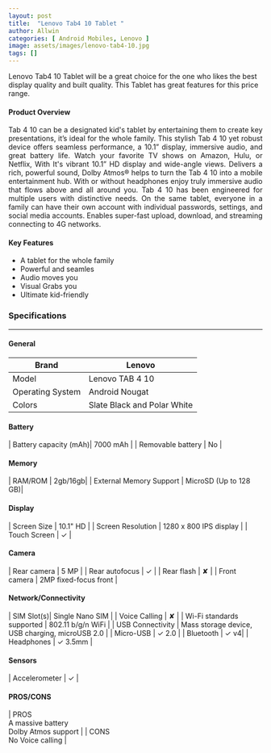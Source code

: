 ```yaml
---
layout: post
title:  "Lenovo Tab4 10 Tablet "
author: Allwin
categories: [ Android Mobiles, Lenovo ]
image: assets/images/lenovo-tab4-10.jpg
tags: []
---
```

Lenovo Tab4 10 Tablet  will be a great choice for the one who likes the best display quality and built quality. This Tablet has great features for this price range.

#### Product Overview

<p style="text-align:justify">Tab 4 10 can be a designated kid's tablet by entertaining them to create key presentations,  it’s ideal for the whole family. This stylish Tab 4 10 yet robust device offers seamless performance, a 10.1” display, immersive audio, and great battery life. Watch your favorite TV shows on Amazon, Hulu, or Netflix, With It's vibrant 10.1” HD display and wide-angle views. Delivers a rich, powerful sound, Dolby Atmos® helps to turn the Tab 4 10 into a mobile entertainment hub. With or without headphones enjoy truly immersive audio that flows above and all around you. Tab 4 10 has been engineered for multiple users with distinctive needs. On the same tablet, everyone in a family can have their own account with individual passwords, settings, and social media accounts. Enables super-fast upload, download, and streaming connecting to 4G networks.</p>

#### Key Features

* A tablet for the whole family
* Powerful and seamles
* Audio moves you
* Visual Grabs you
* Ultimate kid-friendly

### Specifications
---
#### General

| Brand | Lenovo |
| ----------- | ----------- |
| Model | Lenovo TAB 4 10 |
| Operating System | Android Nougat |
| Colors | Slate Black and Polar White |

#### Battery
| Battery capacity (mAh)| 7000 mAh |
| Removable battery | No |

#### Memory

| RAM/ROM | 2gb/16gb|
| External Memory Support | MicroSD (Up to 128 GB)|

#### Display

| Screen Size | 10.1" HD  |
| Screen Resolution	| 1280 x 800 IPS display |
| Touch Screen | ✓ |
        			          
#### Camera

| Rear camera | 5 MP  |
| Rear autofocus | ✓ |
| Rear flash | ✘  |
| Front camera | 2MP fixed-focus front |


#### Network/Connectivity
| SIM Slot(s)| Single Nano SIM |
| Voice Calling  | ✘ |
| Wi-Fi standards supported | 802.11 b/g/n WiFi |
| USB Connectivity | Mass storage device, USB charging, microUSB 2.0 |
| Micro-USB | ✓ 2.0 |
| Bluetooth | ✓ v4|
| Headphones | ✓ 3.5mm |


#### Sensors

| Accelerometer | ✓ |

#### PROS/CONS

| PROS <br> 
  A massive battery<br> 
  Dolby Atmos support |
| CONS <br> 
  No Voice calling | 
